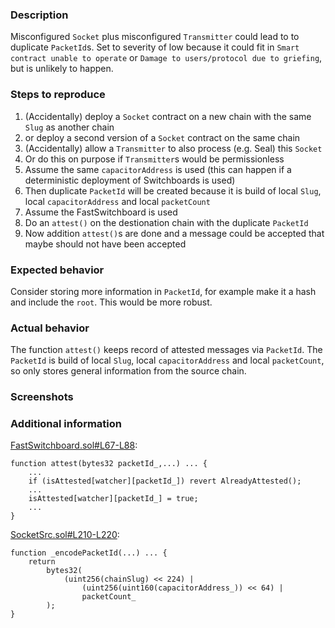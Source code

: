### Description

Misconfigured `Socket` plus misconfigured `Transmitter` could lead to to duplicate `PacketId`s.
Set to severity of low because it could fit in `Smart contract unable to operate` or `Damage to users/protocol due to griefing`, 
but is unlikely to happen.

### Steps to reproduce

1. (Accidentally) deploy a `Socket` contract on a new chain with the same `Slug` as another chain
2. or deploy a second version of a `Socket` contract on the same chain
3. (Accidentally) allow a `Transmitter` to also process (e.g. Seal) this `Socket`
4. Or do this on purpose if `Transmitter`s would be permissionless
5. Assume the same `capacitorAddress` is used (this can happen if a deterministic deployment of Switchboards is used)
6. Then duplicate `PacketId` will be created because it is build of local `Slug`, local `capacitorAddress` and local `packetCount`
7. Assume the FastSwitchboard is used
8. Do an `attest()` on the destionation chain with the duplicate `PacketId`
9. Now addition `attest()`s are done and a message could be accepted that maybe should not have been accepted


### Expected behavior
Consider storing more information in `PacketId`, for example make it a hash and include the `root`. 
This would be more robust.

### Actual behavior

The function `attest()` keeps record of attested messages via `PacketId`.
The `PacketId` is build of local `Slug`, local `capacitorAddress` and local `packetCount`, so only stores general information
from the source chain.

### Screenshots


### Additional information

[FastSwitchboard.sol#L67-L88](https://github.com/SocketDotTech/socket-DL/blob/master/contracts/switchboard/default-switchboards/FastSwitchboard.sol#L67-L88):
 
```solidity
function attest(bytes32 packetId_,...) ... {
    ...
    if (isAttested[watcher][packetId_]) revert AlreadyAttested();
    ...
    isAttested[watcher][packetId_] = true;
    ...
}
```

[SocketSrc.sol#L210-L220](https://github.com/SocketDotTech/socket-DL/blob/master/contracts/socket/SocketSrc.sol#L210-L220):
```solidity
function _encodePacketId(...) ... {   
    return
        bytes32(
            (uint256(chainSlug) << 224) |
                (uint256(uint160(capacitorAddress_)) << 64) |
                packetCount_
        );
}
```
